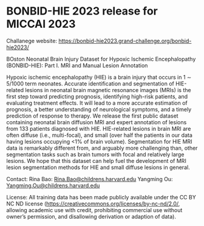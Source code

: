 # BONBID-HIE 2023 release for MICCAI 2023
Challanege website: https://bonbid-hie2023.grand-challenge.org/bonbid-hie2023/

BOston Neonatal Brain Injury Dataset for Hypoxic Ischemic Encephalopathy (BONBID-HIE): Part I. MRI and Manual Lesion Annotation

Hypoxic ischemic encephalopathy (HIE) is a brain injury that occurs in 1 ∼ 5/1000 term neonates. 
Accurate identification and segmentation of HIE-related lesions in neonatal brain magnetic resonance images (MRIs) 
is the first step toward predicting prognosis, identifying high-risk patients, and evaluating treatment effects.
It will lead to a more accurate estimation of prognosis, a better understanding of neurological symptoms, and a 
timely prediction of response to therapy. We release the first public dataset containing neonatal brain diffusion 
MRI and expert annotation of lesions from 133 patients diagnosed with HIE. HIE-related lesions in brain MRI are 
often diffuse (i.e., multi-focal), and small (over half the patients in our data having lesions occupying <1% of brain volume). 
Segmentation for HIE MRI data is remarkably different from, and arguably more challenging than, other segmentation 
tasks such as brain tumors with focal and relatively large lesions. We hope that this dataset can help fuel the 
development of MRI lesion segmentation methods for HIE and small diffuse lesions in general.

Contact:
Rina Bao: Rina.Bao@childrens.harvard.edu
Yangming Ou: Yangming.Ou@childrens.harvard.edu

License:
All training data has been made publicly available under the CC BY NC ND license (https://creativecommons.org/licenses/by-nc-nd/2.0/, allowing academic use with credit, prohibiting commercial use without owner’s permission, and disallowing derivation or adaption of data). 
